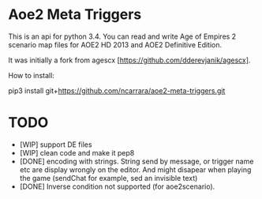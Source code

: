 # Aoe2 Meta Triggers
This is an api for python 3.4. You can read and write Age of Empires 2 scenario map files for AOE2 HD 2013 and AOE2 Definitive Edition.

It was initially a fork from agescx [https://github.com/dderevjanik/agescx].

How to install:

pip3 install git+https://github.com/ncarrara/aoe2-meta-triggers.git


# TODO
- [WIP] support DE files
- [WIP] clean code and make it pep8
- [DONE] encoding with strings. String send by message, or trigger name etc are display wrongly on the editor. And might disapear when playing the game (sendChat for example, sed an invisible text)
- [DONE] Inverse condition not supported (for aoe2scenario).
